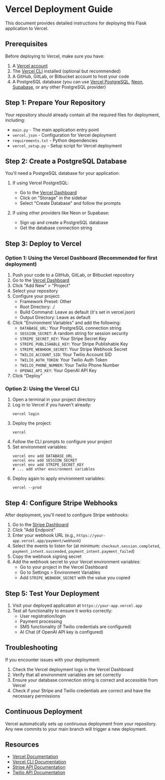 # Vercel Deployment Guide

This document provides detailed instructions for deploying this Flask application to Vercel.

## Prerequisites

Before deploying to Vercel, make sure you have:

1. A [Vercel account](https://vercel.com/signup)
2. The [Vercel CLI](https://vercel.com/docs/cli) installed (optional but recommended)
3. A GitHub, GitLab, or Bitbucket account to host your code
4. A PostgreSQL database (you can use [Vercel PostgreSQL](https://vercel.com/docs/storage/vercel-postgres), [Neon](https://neon.tech/), [Supabase](https://supabase.com/), or any other PostgreSQL provider)

## Step 1: Prepare Your Repository

Your repository should already contain all the required files for deployment, including:

- `main.py` - The main application entry point
- `vercel.json` - Configuration for Vercel deployment
- `requirements.txt` - Python dependencies
- `vercel_setup.py` - Setup script for Vercel deployment

## Step 2: Create a PostgreSQL Database

You'll need a PostgreSQL database for your application:

1. If using Vercel PostgreSQL:
   - Go to the [Vercel Dashboard](https://vercel.com/dashboard)
   - Click on "Storage" in the sidebar
   - Select "Create Database" and follow the prompts

2. If using other providers like Neon or Supabase:
   - Sign up and create a PostgreSQL database
   - Get the database connection string

## Step 3: Deploy to Vercel

### Option 1: Using the Vercel Dashboard (Recommended for first deployment)

1. Push your code to a GitHub, GitLab, or Bitbucket repository
2. Go to the [Vercel Dashboard](https://vercel.com/dashboard)
3. Click "Add New" > "Project"
4. Select your repository
5. Configure your project:
   - Framework Preset: Other
   - Root Directory: ./
   - Build Command: Leave as default (it's set in vercel.json)
   - Output Directory: Leave as default
6. Click "Environment Variables" and add the following:
   - `DATABASE_URL`: Your PostgreSQL connection string
   - `SESSION_SECRET`: A random string for session security
   - `STRIPE_SECRET_KEY`: Your Stripe Secret Key
   - `STRIPE_PUBLISHABLE_KEY`: Your Stripe Publishable Key
   - `STRIPE_WEBHOOK_SECRET`: Your Stripe Webhook Secret
   - `TWILIO_ACCOUNT_SID`: Your Twilio Account SID
   - `TWILIO_AUTH_TOKEN`: Your Twilio Auth Token
   - `TWILIO_PHONE_NUMBER`: Your Twilio Phone Number
   - `OPENAI_API_KEY`: Your OpenAI API Key
7. Click "Deploy"

### Option 2: Using the Vercel CLI

1. Open a terminal in your project directory
2. Log in to Vercel if you haven't already:
   ```
   vercel login
   ```
3. Deploy the project:
   ```
   vercel
   ```
4. Follow the CLI prompts to configure your project
5. Set environment variables:
   ```
   vercel env add DATABASE_URL
   vercel env add SESSION_SECRET
   vercel env add STRIPE_SECRET_KEY
   # ... add other environment variables
   ```
6. Deploy again to apply environment variables:
   ```
   vercel --prod
   ```

## Step 4: Configure Stripe Webhooks

After deployment, you'll need to configure Stripe webhooks:

1. Go to the [Stripe Dashboard](https://dashboard.stripe.com/webhooks)
2. Click "Add Endpoint"
3. Enter your webhook URL (e.g., `https://your-app.vercel.app/payment/webhook`)
4. Select the events to listen for (at minimum: `checkout.session.completed`, `payment_intent.succeeded`, `payment_intent.payment_failed`)
5. Copy the webhook signing secret
6. Add the webhook secret to your Vercel environment variables:
   - Go to your project in the Vercel Dashboard
   - Go to Settings > Environment Variables
   - Add `STRIPE_WEBHOOK_SECRET` with the value you copied

## Step 5: Test Your Deployment

1. Visit your deployed application at `https://your-app.vercel.app`
2. Test all functionality to ensure it works correctly:
   - User registration/login
   - Payment processing
   - SMS functionality (if Twilio credentials are configured)
   - AI Chat (if OpenAI API key is configured)

## Troubleshooting

If you encounter issues with your deployment:

1. Check the Vercel deployment logs in the Vercel Dashboard
2. Verify that all environment variables are set correctly
3. Ensure your database connection string is correct and accessible from Vercel
4. Check if your Stripe and Twilio credentials are correct and have the necessary permissions

## Continuous Deployment

Vercel automatically sets up continuous deployment from your repository. 
Any new commits to your main branch will trigger a new deployment.

## Resources

- [Vercel Documentation](https://vercel.com/docs)
- [Vercel CLI Documentation](https://vercel.com/docs/cli)
- [Stripe API Documentation](https://stripe.com/docs/api)
- [Twilio API Documentation](https://www.twilio.com/docs/api)